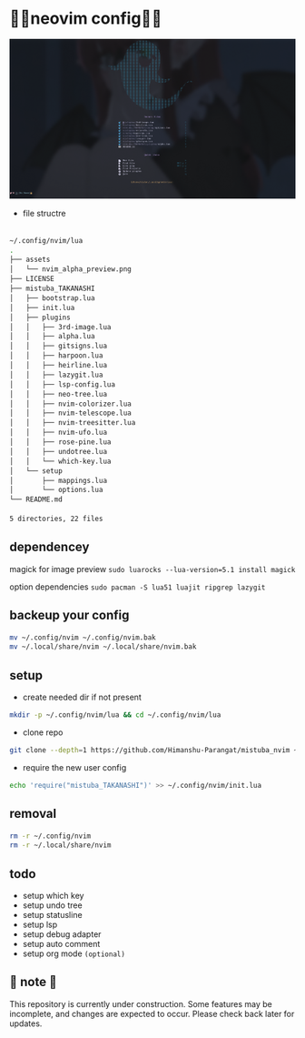 # 🌸🌸neovim config🌸🌸

![nvim preview](./assets/nvim_alpha_preview.png)
 


* file structre

```bash

~/.config/nvim/lua
.
├── assets
│   └── nvim_alpha_preview.png
├── LICENSE
├── mistuba_TAKANASHI
│   ├── bootstrap.lua
│   ├── init.lua
│   ├── plugins
│   │   ├── 3rd-image.lua
│   │   ├── alpha.lua
│   │   ├── gitsigns.lua
│   │   ├── harpoon.lua
│   │   ├── heirline.lua
│   │   ├── lazygit.lua
│   │   ├── lsp-config.lua
│   │   ├── neo-tree.lua
│   │   ├── nvim-colorizer.lua
│   │   ├── nvim-telescope.lua
│   │   ├── nvim-treesitter.lua
│   │   ├── nvim-ufo.lua
│   │   ├── rose-pine.lua
│   │   ├── undotree.lua
│   │   └── which-key.lua
│   └── setup
│       ├── mappings.lua
│       └── options.lua
└── README.md

5 directories, 22 files

```

## dependencey

magick for image preview
`sudo luarocks --lua-version=5.1 install magick`

option dependencies
`sudo pacman -S lua51 luajit ripgrep lazygit`

## backeup your config
``` bash 
mv ~/.config/nvim ~/.config/nvim.bak
mv ~/.local/share/nvim ~/.local/share/nvim.bak
```

## setup 

* create needed dir if not present 
```bash
mkdir -p ~/.config/nvim/lua && cd ~/.config/nvim/lua
```

* clone repo
```bash
git clone --depth=1 https://github.com/Himanshu-Parangat/mistuba_nvim ~/.config/nvim/lua
```

* require the new user config 
```bash
echo 'require("mistuba_TAKANASHI")' >> ~/.config/nvim/init.lua
```

## removal 
```bash
rm -r ~/.config/nvim 
rm -r ~/.local/share/nvim 
```


## todo 
* setup which key
* setup undo tree
* setup statusline
* setup lsp
* setup debug adapter
* setup auto comment
* setup org mode `(optional)` 


## 🚧 note 🚧 
This repository is currently under construction. 
Some features may be incomplete, and changes are expected to occur.
Please check back later for updates.
